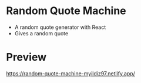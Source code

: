 # Random Quote Machine
- A random quote generator with React
- Gives a random quote

# Preview
https://random-quote-machine-myildiz97.netlify.app/
